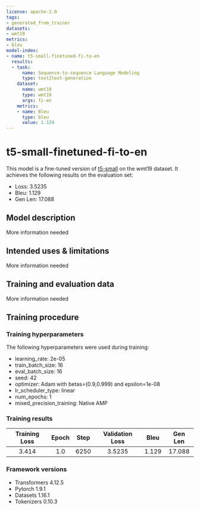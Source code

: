 ```yaml
---
license: apache-2.0
tags:
- generated_from_trainer
datasets:
- wmt19
metrics:
- bleu
model-index:
- name: t5-small-finetuned-fi-to-en
  results:
  - task:
      name: Sequence-to-sequence Language Modeling
      type: text2text-generation
    dataset:
      name: wmt19
      type: wmt19
      args: fi-en
    metrics:
    - name: Bleu
      type: bleu
      value: 1.129
---
```


<!-- This model card has been generated automatically according to the information the Trainer had access to. You
should probably proofread and complete it, then remove this comment. -->

# t5-small-finetuned-fi-to-en

This model is a fine-tuned version of [t5-small](https://huggingface.co/t5-small) on the wmt19 dataset.
It achieves the following results on the evaluation set:
- Loss: 3.5235
- Bleu: 1.129
- Gen Len: 17.088

## Model description

More information needed

## Intended uses & limitations

More information needed

## Training and evaluation data

More information needed

## Training procedure

### Training hyperparameters

The following hyperparameters were used during training:
- learning_rate: 2e-05
- train_batch_size: 16
- eval_batch_size: 16
- seed: 42
- optimizer: Adam with betas=(0.9,0.999) and epsilon=1e-08
- lr_scheduler_type: linear
- num_epochs: 1
- mixed_precision_training: Native AMP

### Training results

| Training Loss | Epoch | Step | Validation Loss | Bleu  | Gen Len |
|:-------------:|:-----:|:----:|:---------------:|:-----:|:-------:|
| 3.414         | 1.0   | 6250 | 3.5235          | 1.129 | 17.088  |


### Framework versions

- Transformers 4.12.5
- Pytorch 1.9.1
- Datasets 1.16.1
- Tokenizers 0.10.3

